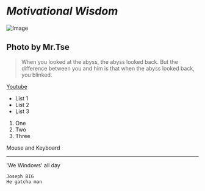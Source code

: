 # ***Motivational Wisdom***
![Image](https://cdn.discordapp.com/attachments/1155387332778786887/1224763063891263540/IMG_2498.jpg?ex=661eac7d&is=660c377d&hm=beed26de048e2684b1f41dc6daf76886bff05436ccad244f7a1299bc39dc1679&)
## Photo by Mr.Tse
> When you looked at the abyss, the abyss looked back. But the difference between you and him is that when the abyss looked back, you blinked.

[Youtube](www.youtube.com)
* List 1
* List 2
* List 3


1. One
2. Two
3. Three
 
  Mouse and Keyboard

  ---

  'We Windows' all day

  ```
  Joseph BIG
  He gatcha man
  ```
